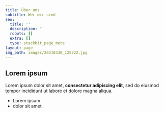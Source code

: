 ```yaml
---
title: Über uns
subtitle: Wer wir sind
seo:
  title: ''
  description: ''
  robots: []
  extra: []
  type: stackbit_page_meta
layout: page
img_path: images/20210330_125722.jpg
---
```

## Lorem ipsum

Lorem ipsum dolor sit amet, **consectetur adipiscing elit**, sed do eiusmod tempor incididunt ut labore et dolore magna aliqua.

- Lorem ipsum
- dolor sit amet